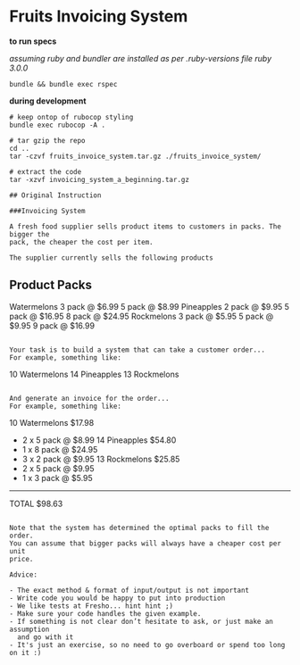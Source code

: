 # Fruits Invoicing System

**to run specs**

_assuming ruby and bundler are installed as per .ruby-versions file ruby 3.0.0_

```
bundle && bundle exec rspec
```

**during development**

```
# keep ontop of rubocop styling
bundle exec rubocop -A .

# tar gzip the repo
cd ..
tar -czvf fruits_invoice_system.tar.gz ./fruits_invoice_system/

# extract the code
tar -xzvf invoicing_system_a_beginning.tar.gz

## Original Instruction

###Invoicing System

A fresh food supplier sells product items to customers in packs. The bigger the
pack, the cheaper the cost per item.

The supplier currently sells the following products

```
Product            Packs
----------------------------------
Watermelons        3 pack @ $6.99
                   5 pack @ $8.99
Pineapples         2 pack @ $9.95
                   5 pack @ $16.95
                   8 pack @ $24.95
Rockmelons         3 pack @ $5.95
                   5 pack @ $9.95
                   9 pack @ $16.99
```

Your task is to build a system that can take a customer order...
For example, something like:

```
10 Watermelons
14 Pineapples
13 Rockmelons
```

And generate an invoice for the order...
For example, something like:

```
10 Watermelons         $17.98
   - 2 x 5 pack @ $8.99
14 Pineapples          $54.80
   - 1 x 8 pack @ $24.95
   - 3 x 2 pack @ $9.95
13 Rockmelons          $25.85
   - 2 x 5 pack @ $9.95
   - 1 x 3 pack @ $5.95
-----------------------------
TOTAL                  $98.63
```

Note that the system has determined the optimal packs to fill the order.
You can assume that bigger packs will always have a cheaper cost per unit
price.

Advice:

- The exact method & format of input/output is not important
- Write code you would be happy to put into production
- We like tests at Fresho... hint hint ;)
- Make sure your code handles the given example.
- If something is not clear don’t hesitate to ask, or just make an assumption
  and go with it
- It's just an exercise, so no need to go overboard or spend too long on it :)
